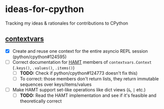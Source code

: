 # ideas-for-cpython
Tracking my ideas &amp; rationales for contributions to CPython

## [contextvars](https://docs.python.org/3/library/contextvars.html)
- [x] Create and reuse one context for the entire asyncio REPL session (python/cpython#124595)
- [ ] Correct documentation for [HAMT](https://github.com/python/cpython/blob/8fbf10d6cfd9c69ffcc1f80fa0c5f33785197af7/Python/hamt.c) members of `contextvars.Context` (`.keys()`, `.values()`, `.items()`)
  - [ ] **TODO:** Check if python/cpython#124773 doesn't fix this)
  - [ ] To correct: those members don't return lists, they return immutable sequences over keys/items/values
- [ ] Make HAMT support set-like operations like dict views (`&`, `|` etc.)
  - [ ] **TODO:** Read the HAMT implementation and see if it's feasible and theoretically correct
